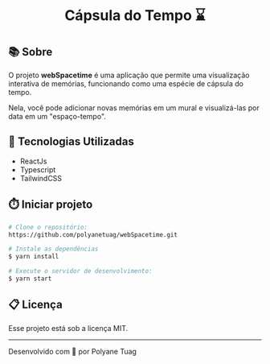 <h1 align="center">Cápsula do Tempo ⌛</h1>

## 📚 Sobre
O projeto **webSpacetime** é uma aplicação que permite uma visualização interativa de memórias, funcionando como uma espécie de cápsula do tempo.

Nela, você pode adicionar novas memórias em um mural e visualizá-las por data em um "espaço-tempo".


## 🚀 Tecnologias Utilizadas
- ReactJs
- Typescript
- TailwindCSS
  

## ⏱️ Iniciar projeto

```bash
# Clone o repositório:
https://github.com/polyanetuag/webSpacetime.git

# Instale as dependências
$ yarn install

# Execute o servidor de desenvolvimento:
$ yarn start

```

## 📋 Licença
Esse projeto está sob a licença MIT. 

---

Desenvolvido com 💜 por Polyane Tuag


